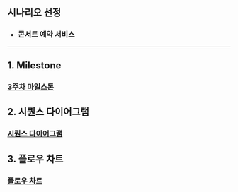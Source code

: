 ## 시나리오 선정
- ### 콘서트 예약 서비스

---
## 1. Milestone
### [3주차 마일스톤](https://github.com/users/Kimseonbeen/projects/2/views/3)

## 2. 시퀀스 다이어그램
### [시퀀스 다이어그램](https://github.com/Kimseonbeen/hhplus-concert/wiki/%EC%8B%9C%ED%80%80%EC%8A%A4-%EB%8B%A4%EC%9D%B4%EC%96%B4%EA%B7%B8%EB%9E%A8)

## 3. 플로우 차트
### [플로우 차트](https://github.com/Kimseonbeen/hhplus-concert/wiki/%ED%94%8C%EB%A1%9C%EC%9A%B0-%EC%B0%A8%ED%8A%B8)
